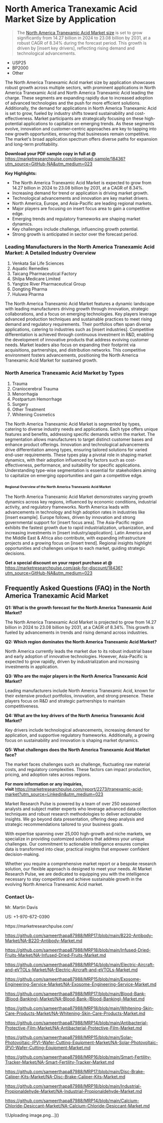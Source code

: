 <h1>North America Tranexamic Acid Market&nbsp;Size by Application</h1><blockquote><p>The <a href="https://marketresearchpulse.com/download-sample/18436?utm_source=GitHub-NA&amp;utm_medium=023">North America Tranexamic Acid Market size</a> is set to grow significantly from 14.27 billion in 2024 to 23.08 billion by 2031, at a robust CAGR of 8.34% during the forecast period. This growth is driven by [insert key drivers], reflecting rising demand and technological advancements.</p></blockquote><ul><li>USP25 <li> BP2000 <li> Other</li></ul><p>The North America Tranexamic Acid market size by application showcases robust growth across multiple sectors, with prominent applications in North America Tranexamic Acid and North America Tranexamic Acid leading the charge. These segments are expanding rapidly due to increased adoption of advanced technologies and the push for more efficient solutions. Additionally, the demand for applications in North America Tranexamic Acid is set to grow, fueled by industry shifts toward sustainability and cost-effectiveness. Market participants are strategically focusing on these high-potential applications to capitalize on emerging trends. As these segments evolve, innovation and customer-centric approaches are key to tapping into new growth opportunities, ensuring that businesses remain competitive. The market's broad application spectrum offers diverse paths for expansion and long-term profitability.</p><p><strong>Download your PDF sample copy in full at @ </strong><a href="https://marketresearchpulse.com/download-sample/18436?utm_source=GitHub-NA&amp;utm_medium=023">https://marketresearchpulse.com/download-sample/18436?utm_source=GitHub-NA&amp;utm_medium=023</a></p><p><strong>Key Highlights: </strong></p><ul><li>The North America Tranexamic Acid Market is expected to grow from 14.27 billion in 2024 to 23.08 billion by 2031, at a CAGR of 8.34%.</li><li>Increasing demand for trend or application is driving market growth.</li><li>Technological advancements and innovation are key market drivers.</li><li>North America, Europe, and Asia-Pacific are leading regional markets.</li><li>Major players are focusing on insert focus area to gain a competitive edge.</li><li>Emerging trends and regulatory frameworks are shaping market dynamics.</li><li>Key challenges include challenge, influencing growth potential.</li><li>Strong growth is anticipated in sector over the forecast period.</li></ul><h3>Leading Manufacturers in the North America Tranexamic Acid Market: A Detailed Industry Overview</h3><ol><li>Venkata Sai Life Sciences</li><li>Aquatic Remedies</li><li>Taicang Pharmaceutical Factory</li><li>Shilpa Medicare Limited</li><li>Yangtze River Pharmaceutical Group</li><li>Dongting Pharma</li><li>Huluwa Pharma</li></ol><div class="flex max-w-full flex-col flex-grow"><div class="min-h-8 text-message flex w-full flex-col items-end gap-2 whitespace-normal break-words [.text-message+&amp;]:mt-5" dir="auto" data-message-author-role="assistant" data-message-id="fd8432e4-4910-450d-b182-61b7bfb0a01f" data-message-model-slug="gpt-4o"><div class="flex w-full flex-col gap-1 empty:hidden first:pt-[3px]"><div class="markdown prose w-full break-words dark:prose-invert light"><p>The North America Tranexamic Acid Market features a dynamic landscape with leading manufacturers driving growth through innovation, strategic collaborations, and a focus on emerging technologies. Key players leverage advanced production techniques and sustainable practices to meet rising demand and regulatory requirements. Their portfolios often span diverse applications, catering to industries such as [insert industries]. Competitive differentiation is achieved through continuous investment in R&amp;D, enabling the development of innovative products that address evolving customer needs. Market leaders also focus on expanding their footprint via acquisitions, partnerships, and distribution networks. This competitive environment fosters advancements, positioning the North America Tranexamic Acid Market for sustained growth.</p></div></div></div></div><h3>North America Tranexamic Acid Market by Types</h3><ol><li>Trauma <li> Craniocerebral Trauma <li> Menorrhagia <li> Postpartum Hemorrhage <li> Surgery <li> Other Treatment <li> Whitening Cosmetics</li></ol><div class="flex max-w-full flex-col flex-grow"><div class="min-h-8 text-message flex w-full flex-col items-end gap-2 whitespace-normal break-words [.text-message+&amp;]:mt-5" dir="auto" data-message-author-role="assistant" data-message-id="084470be-0bb7-4664-bddf-5156b4f41249" data-message-model-slug="gpt-4o-mini"><div class="flex w-full flex-col gap-1 empty:hidden first:pt-[3px]"><div class="markdown prose w-full break-words dark:prose-invert light"><p>The North America Tranexamic Acid Market is segmented by types, catering to diverse industry needs and applications. Each type offers unique features and benefits, addressing specific demands within the market. The segmentation allows manufacturers to target distinct customer bases and enhance product offerings. Innovation and technological advancements drive differentiation among types, ensuring tailored solutions for varied end-user requirements. These types play a pivotal role in shaping market dynamics, with their adoption influenced by factors such as cost-effectiveness, performance, and suitability for specific applications. Understanding type-wise segmentation is essential for stakeholders aiming to capitalize on emerging opportunities and gain a competitive edge.</p></div></div></div></div><h3><span style="font-size: 11px;">Regional Overview of the North America Tranexamic Acid Market</span></h3><div class="flex max-w-full flex-col flex-grow"><div class="min-h-8 text-message flex w-full flex-col items-end gap-2 whitespace-normal break-words [.text-message+&amp;]:mt-5" dir="auto" data-message-author-role="assistant" data-message-id="e9038762-ce64-4e30-91c9-9bd413514231" data-message-model-slug="gpt-4o-mini"><div class="flex w-full flex-col gap-1 empty:hidden first:pt-[3px]"><div class="markdown prose w-full break-words dark:prose-invert light"><p>The North America Tranexamic Acid Market demonstrates varying growth dynamics across key regions, influenced by economic conditions, industrial activity, and regulatory frameworks. North America leads with advancements in technology and high adoption rates in industries like [insert example]. Europe follows, driven by innovation and strong governmental support for [insert focus area]. The Asia-Pacific region exhibits the fastest growth due to rapid industrialization, urbanization, and increasing investments in [insert industry/application]. Latin America and the Middle East &amp; Africa also contribute, with expanding infrastructure projects and a growing focus on [insert trend]. Regional insights highlight opportunities and challenges unique to each market, guiding strategic decisions.</p></div></div></div></div><p><strong>Get a special discount on your report purchase at @ </strong><a href="https://marketresearchpulse.com/ask-for-discount/18436?utm_source=GitHub-NA&amp;utm_medium=023">https://marketresearchpulse.com/ask-for-discount/18436?utm_source=GitHub-NA&amp;utm_medium=023</a></p><h2>Frequently Asked Questions (FAQ) in the North America Tranexamic Acid Market</h2><p><strong>Q1: What is the growth forecast for the North America Tranexamic Acid Market?</strong></p><p>The North America Tranexamic Acid Market is projected to grow from 14.27 billion in 2024 to 23.08 billion by 2031, at a CAGR of 8.34%. This growth is fueled by advancements in trends and rising demand across industries.</p><p><strong>Q2: Which region dominates the North America Tranexamic Acid Market?</strong></p><p>North America currently leads the market due to its robust industrial base and early adoption of innovative technologies. However, Asia-Pacific is expected to grow rapidly, driven by industrialization and increasing investments in application.</p><p><strong>Q3: Who are the major players in the North America Tranexamic Acid Market?</strong></p><p>Leading manufacturers include North America Tranexamic Acid, known for their extensive product portfolios, innovation, and strong presence. These players focus on R&amp;D and strategic partnerships to maintain competitiveness.</p><p><strong>Q4: What are the key drivers of the North America Tranexamic Acid Market?</strong></p><p>Key drivers include technological advancements, increasing demand for application, and supportive regulatory frameworks. Additionally, a growing focus on sustainability and innovation is shaping market dynamics.</p><p><strong>Q5: What challenges does the North America Tranexamic Acid Market face?</strong></p><p>The market faces challenges such as challenge, fluctuating raw material costs, and regulatory complexities. These factors can impact production, pricing, and adoption rates across regions.</p><p><strong>For more information or any inquiries, visit&nbsp;</strong><a href="https://marketresearchpulse.com/report/2273/tranexamic-acid-market?utm_source=Linkedin&utm_medium=023">https://marketresearchpulse.com/report/2273/tranexamic-acid-market?utm_source=Linkedin&utm_medium=023</a></p><p>Market Research Pulse is powered by a team of over 250 seasoned analysts and subject matter experts who leverage advanced data collection techniques and robust research methodologies to deliver actionable insights. We go beyond data presentation, offering deep analysis and strategic recommendations tailored to your business goals.</p><p>With expertise spanning over 25,000 high-growth and niche markets, we specialize in providing customized solutions that address your unique challenges. Our commitment to actionable intelligence ensures complex data is transformed into clear, practical insights that empower confident decision-making.</p><p>Whether you require a comprehensive market report or a bespoke research solution, our flexible approach is designed to meet your needs. At Market Research Pulse, we are dedicated to equipping you with the intelligence necessary to stay competitive and achieve sustainable growth in the evolving North America Tranexamic Acid market.</p><h3><strong>Contact Us-</strong></h3><p>Mr. Martin Davis</p><p>US: +1-970-672-0390</p><p>https://marketresearchpulse.com/</p><p><a href="https://github.com/sameerthapa87988/MRP17/blob/main/B220-Antibody-Market/NA-B220-Antibody-Market.md">https://github.com/sameerthapa87988/MRP17/blob/main/B220-Antibody-Market/NA-B220-Antibody-Market.md</a></p><p><a href="https://github.com/sameerthapa87988/MRP18/blob/main/Infused-Dried-Fruits-Market/NA-Infused-Dried-Fruits-Market.md">https://github.com/sameerthapa87988/MRP18/blob/main/Infused-Dried-Fruits-Market/NA-Infused-Dried-Fruits-Market.md</a></p><p><a href="https://github.com/sameerthapa87988/MRP14/blob/main/Electric-Aircraft-and-eVTOLs-Market/NA-Electric-Aircraft-and-eVTOLs-Market.md">https://github.com/sameerthapa87988/MRP14/blob/main/Electric-Aircraft-and-eVTOLs-Market/NA-Electric-Aircraft-and-eVTOLs-Market.md</a></p><p><a href="https://github.com/sameerthapa87988/MRP15/blob/main/Exosome-Engineering-Service-Market/NA-Exosome-Engineering-Service-Market.md">https://github.com/sameerthapa87988/MRP15/blob/main/Exosome-Engineering-Service-Market/NA-Exosome-Engineering-Service-Market.md</a></p><p><a href="https://github.com/sameerthapa87988/MRP17/blob/main/Blood-Bank-(Blood-Banking)-Market/NA-Blood-Bank-(Blood-Banking)-Market.md">https://github.com/sameerthapa87988/MRP17/blob/main/Blood-Bank-(Blood-Banking)-Market/NA-Blood-Bank-(Blood-Banking)-Market.md</a></p><p><a href="https://github.com/sameerthapa87988/MRP18/blob/main/Whitening-Skin-Care-Products-Market/NA-Whitening-Skin-Care-Products-Market.md">https://github.com/sameerthapa87988/MRP18/blob/main/Whitening-Skin-Care-Products-Market/NA-Whitening-Skin-Care-Products-Market.md</a></p><p><a href="https://github.com/sameerthapa87988/MRP14/blob/main/Antibacterial-Protective-Film-Market/NA-Antibacterial-Protective-Film-Market.md">https://github.com/sameerthapa87988/MRP14/blob/main/Antibacterial-Protective-Film-Market/NA-Antibacterial-Protective-Film-Market.md</a></p><p><a href="https://github.com/sameerthapa87988/MRP15/blob/main/Solar-Photovoltaic-(PV)-Wafer-Cutting-Equipment-Market/NA-Solar-Photovoltaic-(PV)-Wafer-Cutting-Equipment-Market.md">https://github.com/sameerthapa87988/MRP15/blob/main/Solar-Photovoltaic-(PV)-Wafer-Cutting-Equipment-Market/NA-Solar-Photovoltaic-(PV)-Wafer-Cutting-Equipment-Market.md</a></p><p><a href="https://github.com/sameerthapa87988/MRP16/blob/main/Smart-Fertility-Tracker-Market/NA-Smart-Fertility-Tracker-Market.md">https://github.com/sameerthapa87988/MRP16/blob/main/Smart-Fertility-Tracker-Market/NA-Smart-Fertility-Tracker-Market.md</a></p><p><a href="https://github.com/sameerthapa87988/MRP17/blob/main/Disc-Brake-Caliper-Kits-Market/NA-Disc-Brake-Caliper-Kits-Market.md">https://github.com/sameerthapa87988/MRP17/blob/main/Disc-Brake-Caliper-Kits-Market/NA-Disc-Brake-Caliper-Kits-Market.md</a></p><p><a href="https://github.com/sameerthapa87988/MRP18/blob/main/Industrial-Propionaldehyde-Market/NA-Industrial-Propionaldehyde-Market.md">https://github.com/sameerthapa87988/MRP18/blob/main/Industrial-Propionaldehyde-Market/NA-Industrial-Propionaldehyde-Market.md</a></p><p><a href="https://github.com/sameerthapa87988/MRP14/blob/main/Calcium-Chloride-Desiccant-Market/NA-Calcium-Chloride-Desiccant-Market.md">https://github.com/sameerthapa87988/MRP14/blob/main/Calcium-Chloride-Desiccant-Market/NA-Calcium-Chloride-Desiccant-Market.md</a></p>
![Uploading image.png…]()
